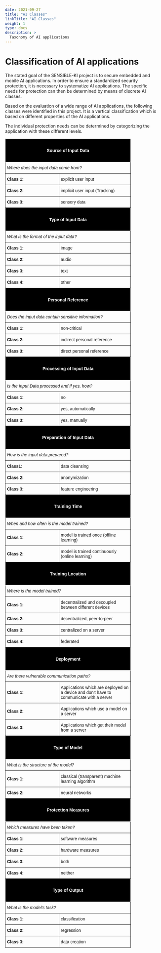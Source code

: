 ```yaml
---
date: 2021-09-27
title: "AI Classes"
linkTitle: "AI Classes"
weight: 1
type: docs
description: >
  Taxonomy of AI applications
---
```


# Classification of AI applications
The stated goal of the SENSIBLE-KI project is to secure embedded and mobile AI applications.
In order to ensure a standardized security protection, it is necessary to systematize AI applications.
The specific needs for protection can then be determined by means of discrete AI classes.

Based on the evaluation of a wide range of AI applications, the following classes were identified in this project.
It is a vertical classification which is based on different properties of the AI applications.

The individual protection needs can be determined by categorizing the application with these different levels.

<style type="text/css">
.tg  {border-collapse:collapse;border-spacing:0;}
.tg td{font-family:Arial, sans-serif;font-size:14px;padding:10px 5px;border-style:solid;border-width:1px;overflow:hidden;word-break:normal;}
.tg th{font-family:Arial, sans-serif;font-size:14px;font-weight:normal;padding:10px 5px;border-style:solid;border-width:1px;overflow:hidden;word-break:normal;}
.tg .tg-ii5f{background-color:#000000;color:#ffffff}
</style>



<table class="tg" style="table-layout: fixed; width: 600px">
<colgroup>
<col style="width: 174px">
<col style="width: 232px">
</colgroup>
  <tr>
    <th class="tg-ii5f" colspan="2"><h4>Source of Input Data</h4> </th>
  </tr>
  <tr>
    <td class="tg-031e" colspan="2"><i>Where does the input data come from?</i></td>
  </tr>
  <tr>
    <td class="tg-031e"><b>Class 1:</b></td>
    <td class="tg-031e">explicit user input</td>
  </tr>
  <tr>
    <td class="tg-031e"><b>Class 2:</b></td>
    <td class="tg-031e">implicit user input (Tracking)</td>
  </tr>
  <tr>
    <td class="tg-031e"><b>Class 3:</b></td>
    <td class="tg-031e">sensory data</td>
  </tr>

  <tr>
    <th class="tg-ii5f" colspan="2"><h4>Type of Input Data</h4> </th>
  </tr>
  <tr>
    <td class="tg-031e" colspan="2"><i>What is the format of the input data?
</i></td>
  </tr>
  <tr>
    <td class="tg-031e"><b>Class 1:</b></td>
    <td class="tg-031e">image</td>
  </tr>
  <tr>
    <td class="tg-031e"><b>Class 2:</b></td>
    <td class="tg-031e">audio</td>
  </tr>
  <tr>
    <td class="tg-031e"><b>Class 3:</b></td>
    <td class="tg-031e">text</td>
  </tr>
  <tr>
    <td class="tg-031e"><b>Class 4:</b></td>
    <td class="tg-031e">other</td>
  </tr>
<tr>
    <th class="tg-ii5f" colspan="2"><h4>Personal Reference</h4> </th>
  </tr>
  <tr>
    <td class="tg-031e" colspan="2"><i>Does the input data contain sensitive information?</i></td>
  </tr>
  <tr>
    <td class="tg-031e"><b>Class 1:</b></td>
    <td class="tg-031e">non-critical</td>
  </tr>
  <tr>
    <td class="tg-031e"><b>Class 2:</b></td>
    <td class="tg-031e">indirect personal reference</td>
  </tr>
  <tr>
    <td class="tg-031e"><b>Class 3:</b></td>
    <td class="tg-031e">direct personal reference</td>
  </tr>

<tr>
    <th class="tg-ii5f" colspan="2"><h4>Processing of Input Data</h4> </th>
  </tr>
  <tr>
    <td class="tg-031e" colspan="2"><i>Is the Input Data processed and if yes, how?</i></td>
  </tr>
  <tr>
    <td class="tg-031e"><b>Class 1:</b></td>
    <td class="tg-031e">no</td>
  </tr>
  <tr>
    <td class="tg-031e"><b>Class 2:</b></td>
    <td class="tg-031e">yes, automatically</td>
  </tr>
  <tr>
    <td class="tg-031e"><b>Class 3:</b></td>
    <td class="tg-031e">yes, manually</td>
  </tr>


<tr>
    <th class="tg-ii5f" colspan="2"><h4>Preparation of Input Data</h4> </th>
  </tr>
  <tr>
    <td class="tg-031e" colspan="2"><i>How is the input data prepared?
</i></td>
  </tr>
  <tr>
    <td class="tg-031e"><b>Class1:</b></td>
    <td class="tg-031e">data cleansing</td>
  </tr>
  <tr>
    <td class="tg-031e"><b>Class 2:</b></td>
    <td class="tg-031e">anonymization</td>
  </tr>
  <tr>
    <td class="tg-031e"><b>Class 3:</b></td>
    <td class="tg-031e">feature engineering</td>
  </tr>

<tr>
    <th class="tg-ii5f" colspan="2"><h4>Training Time</h4> </th>
  </tr>
  <tr>
    <td class="tg-031e" colspan="2"><i>When and how often is the model trained?
</i></td>
  </tr>
  <tr>
    <td class="tg-031e"><b>Class 1:</b></td>
    <td class="tg-031e">model is trained once (offline learning)</td>
  </tr>
  <tr>
    <td class="tg-031e"><b>Class 2:</b></td>
    <td class="tg-031e">model is trained continuously (online learning)</td>
  </tr>

<tr>
    <th class="tg-ii5f" colspan="2"><h4>Training Location</h4> </th>
  </tr>
  <tr>
    <td class="tg-031e" colspan="2"><i>Where is the model trained?
</i></td>
  </tr>
  <tr>
    <td class="tg-031e"><b>Class 1:</b></td>
    <td class="tg-031e">decentralized und decoupled between different devices</td>
  </tr>
  <tr>
    <td class="tg-031e"><b>Class 2:</b></td>
    <td class="tg-031e">decentralized, peer-to-peer</td>
  </tr>
  <tr>
    <td class="tg-031e"><b>Class 3:</b></td>
    <td class="tg-031e">centralized on a server</td>
  </tr>
  <tr>
    <td class="tg-031e"><b>Class 4:</b></td>
    <td class="tg-031e">federated</td>
  </tr>

<tr>
    <th class="tg-ii5f" colspan="2"><h4>Deployment</h4> </th>
  </tr>
  <tr>
    <td class="tg-031e" colspan="2"><i>Are there vulnerable communication paths?
</i></td>
  </tr>
  <tr>
    <td class="tg-031e"><b>Class 1:</b></td>
    <td class="tg-031e">Applications which are deployed on a device and don't have to communicate with a server</td>
  </tr>
  <tr>
    <td class="tg-031e"><b>Class 2:</b></td>
    <td class="tg-031e">Applications which use a model on a server</td>
  </tr>
  <tr>
    <td class="tg-031e"><b>Class 3:</b></td>
    <td class="tg-031e">Applications which get their model from a server</td>
  </tr>

<tr>
    <th class="tg-ii5f" colspan="2"><h4>Type of Model</h4> </th>
  </tr>
  <tr>
    <td class="tg-031e" colspan="2"><i>What is the structure of the model?
</i></td>
  </tr>
  <tr>
    <td class="tg-031e"><b>Class 1:</b></td>
    <td class="tg-031e">classical (transparent) machine learning algorithm</td>
  </tr>
  <tr>
    <td class="tg-031e"><b>Class 2:</b></td>
    <td class="tg-031e">neural networks</td>
  </tr>

<tr>
    <th class="tg-ii5f" colspan="2"><h4>Protection Measures</h4> </th>
  </tr>
  <tr>
    <td class="tg-031e" colspan="2"><i>Which measures have been taken?
</i></td>
  </tr>
  <tr>
    <td class="tg-031e"><b>Class 1:</b></td>
    <td class="tg-031e">software measures</td>
  </tr>
  <tr>
    <td class="tg-031e"><b>Class 2:</b></td>
    <td class="tg-031e">hardware measures</td>
  </tr>
  <tr>
    <td class="tg-031e"><b>Class 3:</b></td>
    <td class="tg-031e">both</td>
  </tr>
  <tr>
    <td class="tg-031e"><b>Class 4:</b></td>
    <td class="tg-031e">neither</td>
  </tr>

<tr>
    <th class="tg-ii5f" colspan="2"><h4>Type of Output</h4> </th>
  </tr>
  <tr>
    <td class="tg-031e" colspan="2"><i>What is the model's task?
</i></td>
  </tr>
  <tr>
    <td class="tg-031e"><b>Class 1:</b></td>
    <td class="tg-031e">classification</td>
  </tr>
  <tr>
    <td class="tg-031e"><b>Class 2:</b></td>
    <td class="tg-031e">regression</td>
  </tr>
  <tr>
    <td class="tg-031e"><b>Class 3:</b></td>
    <td class="tg-031e">data creation</td>
  </tr>

</table>












